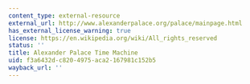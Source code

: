 ```yaml
---
content_type: external-resource
external_url: http://www.alexanderpalace.org/palace/mainpage.html
has_external_license_warning: true
license: https://en.wikipedia.org/wiki/All_rights_reserved
status: ''
title: Alexander Palace Time Machine
uid: f3a6432d-c820-4975-aca2-167981c152b5
wayback_url: ''
---
```

